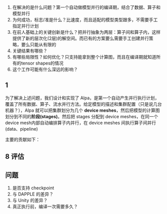 1. 在解决的是什么问题？第一个自动做模型并行的编译期，结合了数据、算子和模型并行
2. 为何成功，标志/准是什么？比速度，而且适配的模型类型跟多，不需要手工指定并行计划
3. 在前人基础上的关键创新是什么？把并行抽象为两层：算子间和算子内，这样提供了新的层次化(2层)的解空间。而已有的方案要么需要手工创建并行策略，要么只能从有限的
4. 关键结果有哪些？
5. 有哪些局限性？如何优化？只支持能拿到整个计算图，而且在编译期就知道所有的tensor shapes的情况
6. 这个工作可能有什么深远的影响？

## 1
为了解决上述问题，我们设计和实现了 Alpa，是第一个自动产生并行执行计划，覆盖了所有数据、算子、流水并行方法。给定模型的描述和集群配置（只是说几台机器？），Alpa 就可以把集群划分为几个 **device meshes**，然后把模型的计算图划分到不同的**阶段(stages)**。然后把 stages 分配到 device meshes，在同一个device mesh内部自动编排算子内并行，在 device meshes 间执行算子间并行(data、pipeline)

主要的贡献如下：

## 8 评估

## 问题
1. 是否支持 checkpoint
2. 与 DAPPLE 的差异？
3. 与 Unity 的差异？
4. 真正执行前，编译一次需要多久？

